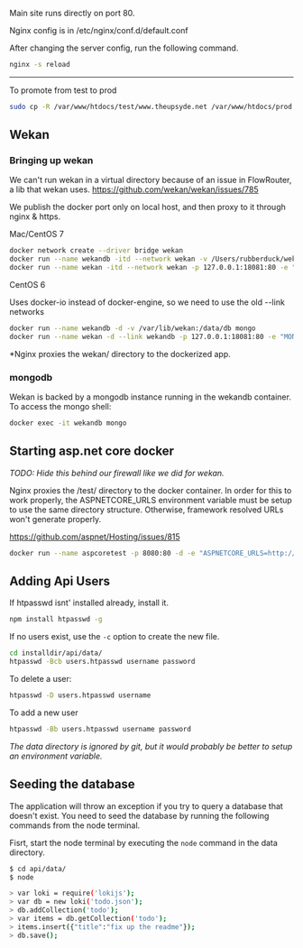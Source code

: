 Main site runs directly on port 80.

Nginx config is in /etc/nginx/conf.d/default.conf

After changing the server config, run the following command.

```bash
nginx -s reload
```

---

To promote from test to prod

```bash
sudo cp -R /var/www/htdocs/test/www.theupsyde.net /var/www/htdocs/prod
```

## Wekan
### Bringing up wekan

We can't run wekan in a virtual directory because of an issue in FlowRouter, a lib that wekan uses.
https://github.com/wekan/wekan/issues/785

We publish the docker port only on local host, and then proxy to it through nginx & https.

Mac/CentOS 7

```bash
docker network create --driver bridge wekan
docker run --name wekandb -itd --network wekan -v /Users/rubberduck/wekan/data:/data/db mongo
docker run --name wekan -itd --network wekan -p 127.0.0.1:18081:80 -e "MONGO_URL=mongodb://wekandb/wekan" -e "ROOT_URL=https://theupsyde.net:8081" mquandalle/wekan
```

CentOS 6

Uses docker-io instead of docker-engine, so we need to use the old --link networks

```bash
docker run --name wekandb -d -v /var/lib/wekan:/data/db mongo
docker run --name wekan -d --link wekandb -p 127.0.0.1:18081:80 -e "MONGO_URL=mongodb://wekandb/wekan" -e "ROOT_URL=https://theupsyde.net:8081" mquandalle/wekan
```

*Nginx proxies the wekan/ directory to the dockerized app. 

### mongodb

Wekan is backed by a mongodb instance running in the wekandb container.
To access the mongo shell: 

```bash
docker exec -it wekandb mongo
```

## Starting asp.net core docker

*TODO: Hide this behind our firewall like we did for wekan.*

Nginx proxies the /test/ directory to the docker container.
In order for this to work properly, the ASPNETCORE_URLS environment variable must be setup to use the same directory structure.
Otherwise, framework resolved URLs won't generate properly.

https://github.com/aspnet/Hosting/issues/815


```bash
docker run --name aspcoretest -p 8080:80 -d -e "ASPNETCORE_URLS=http://+:80/test" rubberduck/upsyde
```

## Adding Api Users

If htpasswd isnt' installed already, install it.

```bash
npm install htpasswd -g
```

If no users exist, use the `-c` option to create the new file.

```bash
cd installdir/api/data/
htpasswd -Bcb users.htpasswd username password
```

To delete a user:

```bash
htpasswd -D users.htpasswd username
```

To add a new user

```bash
htpasswd -Bb users.htpasswd username password
```

*The data directory is ignored by git, but it would probably be better to setup an environment variable.*

## Seeding the database

The application will throw an exception if you try to query a database that doesn't exist.
You need to seed the database by running the following commands from the node terminal.

Fisrt, start the node terminal by executing the `node` command in the data directory.

```bash
$ cd api/data/
$ node

> var loki = require('lokijs');
> var db = new loki('todo.json');
> db.addCollection('todo');
> var items = db.getCollection('todo');
> items.insert({"title":"fix up the readme"});
> db.save();
```